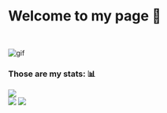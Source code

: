 # Welcome to my page 🤠
<br>

![gif](https://64.media.tumblr.com/a98891c693052dd873231ab51b721421/d6aa089c4433b10c-24/s540x810/e3e7c8e5bd73aa7e1419dda89d03159a9d511286.gifv)

### Those are my stats: 📊

![](http://github-profile-summary-cards.vercel.app/api/cards/profile-details?username=Grudwald&theme=github_dark)
<br>
![](http://github-profile-summary-cards.vercel.app/api/cards/repos-per-language?username=Grudwald&theme=github_dark) 
![](http://github-profile-summary-cards.vercel.app/api/cards/stats?username=Grudwald&theme=github_dark)

<br>

